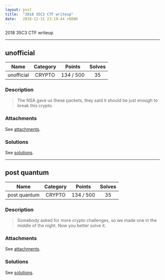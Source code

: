 ```yaml
---
layout: post
title:  "2018 35C3 CTF writeup"
date:   2018-12-31 23:19:44 +0800
---
```


2018 35C3 CTF writeup

***

## unofficial

|  Name  |  Category  |  Points  |  Solves  |
| :----: | :----: | :----: | :----: |
|  unofficial  |  CRYPTO  |  134 / 500  |  35  |

### Description
> The NSA gave us these packets, they said it should be just enough to break this crypto.

### Attachments
See [attachments](https://github.com/roadicing/ctf-writeups/tree/main/2018/35c3ctf/unofficial/attachments).

### Solutions
See [solutions](https://github.com/roadicing/ctf-writeups/tree/main/2018/35c3ctf/unofficial/solutions).

***

## post quantum

|  Name  |  Category  |  Points  |  Solves  |
| :----: | :----: | :----: | :----: |
|  post quantum  |  CRYPTO  |  134 / 500  |  35  |

### Description
> Somebody asked for more crypto challenges, so we made one in the middle of the night. Now you better solve it.

### Attachments
See [attachments](https://github.com/roadicing/ctf-writeups/tree/main/2018/35c3ctf/post-quantum/attachments).

### Solutions
See [solutions](https://github.com/roadicing/ctf-writeups/tree/main/2018/35c3ctf/post-quantum/solutions).
